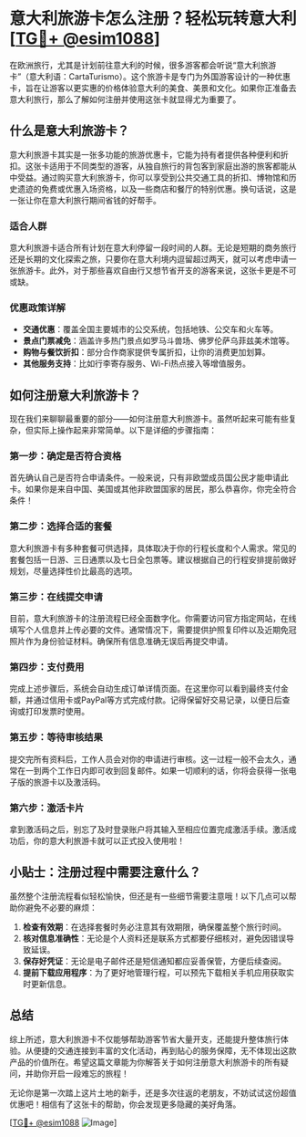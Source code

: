 # 意大利旅游卡怎么注册？轻松玩转意大利[[TG💪+ @esim1088](https://t.me/s/esim1088)]

在欧洲旅行，尤其是计划前往意大利的时候，很多游客都会听说“意大利旅游卡”（意大利语：CartaTurismo）。这个旅游卡是专门为外国游客设计的一种优惠卡，旨在让游客以更实惠的价格体验意大利的美食、美景和文化。如果你正准备去意大利旅行，那么了解如何注册并使用这张卡就显得尤为重要了。

## 什么是意大利旅游卡？

意大利旅游卡其实是一张多功能的旅游优惠卡，它能为持有者提供各种便利和折扣。这张卡适用于不同类型的游客，从独自旅行的背包客到家庭出游的旅客都能从中受益。通过购买意大利旅游卡，你可以享受到公共交通工具的折扣、博物馆和历史遗迹的免费或优惠入场资格，以及一些商店和餐厅的特别优惠。换句话说，这是一张让你在意大利旅行期间省钱的好帮手。

### 适合人群

意大利旅游卡适合所有计划在意大利停留一段时间的人群。无论是短期的商务旅行还是长期的文化探索之旅，只要你在意大利境内逗留超过两天，就可以考虑申请一张旅游卡。此外，对于那些喜欢自由行又想节省开支的游客来说，这张卡更是不可或缺。

### 优惠政策详解

- **交通优惠**：覆盖全国主要城市的公交系统，包括地铁、公交车和火车等。
- **景点门票减免**：涵盖许多热门景点如罗马斗兽场、佛罗伦萨乌菲兹美术馆等。
- **购物与餐饮折扣**：部分合作商家提供专属折扣，让你的消费更加划算。
- **其他服务支持**：比如行李寄存服务、Wi-Fi热点接入等增值服务。

## 如何注册意大利旅游卡？

现在我们来聊聊最重要的部分——如何注册意大利旅游卡。虽然听起来可能有些复杂，但实际上操作起来非常简单。以下是详细的步骤指南：

### 第一步：确定是否符合资格

首先确认自己是否符合申请条件。一般来说，只有非欧盟成员国公民才能申请此卡。如果你是来自中国、美国或其他非欧盟国家的居民，那么恭喜你，你完全符合条件！

### 第二步：选择合适的套餐

意大利旅游卡有多种套餐可供选择，具体取决于你的行程长度和个人需求。常见的套餐包括一日游、三日通票以及七日全包票等。建议根据自己的行程安排提前做好规划，尽量选择性价比最高的选项。

### 第三步：在线提交申请

目前，意大利旅游卡的注册流程已经全面数字化。你需要访问官方指定网站，在线填写个人信息并上传必要的文件。通常情况下，需要提供护照复印件以及近期免冠照片作为身份验证材料。确保所有信息准确无误后再提交申请。

### 第四步：支付费用

完成上述步骤后，系统会自动生成订单详情页面。在这里你可以看到最终支付金额，并通过信用卡或PayPal等方式完成付款。记得保留好交易记录，以便日后查询或打印发票时使用。

### 第五步：等待审核结果

提交完所有资料后，工作人员会对你的申请进行审核。这一过程一般不会太久，通常在一到两个工作日内即可收到回复邮件。如果一切顺利的话，你将会获得一张电子版的旅游卡以及激活码。

### 第六步：激活卡片

拿到激活码之后，别忘了及时登录账户将其输入至相应位置完成激活手续。激活成功后，你的意大利旅游卡就可以正式投入使用啦！

## 小贴士：注册过程中需要注意什么？

虽然整个注册流程看似轻松愉快，但还是有一些细节需要注意哦！以下几点可以帮助你避免不必要的麻烦：

1. **检查有效期**：在选择套餐时务必注意其有效期限，确保覆盖整个旅行时间。
2. **核对信息准确性**：无论是个人资料还是联系方式都要仔细核对，避免因错误导致延误。
3. **保存好凭证**：无论是电子邮件还是短信通知都应妥善保管，方便后续查阅。
4. **提前下载应用程序**：为了更好地管理行程，可以预先下载相关手机应用获取实时更新信息。

## 总结

综上所述，意大利旅游卡不仅能够帮助游客节省大量开支，还能提升整体旅行体验。从便捷的交通连接到丰富的文化活动，再到贴心的服务保障，无不体现出这款产品的价值所在。希望这篇文章能为你解答关于如何注册意大利旅游卡的所有疑问，并助你开启一段难忘的旅程！

无论你是第一次踏上这片土地的新手，还是多次往返的老朋友，不妨试试这份超值优惠吧！相信有了这张卡的帮助，你会发现更多隐藏的美好角落。

[[TG💪+ @esim1088](https://t.me/s/esim1088) ![Image](https://i.postimg.cc/4NQfJmqS/Snipaste-2025-05-13-00-14-12.png)]